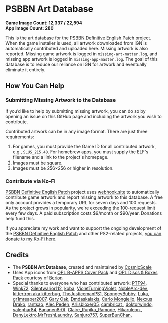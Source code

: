 # PSBBN Art Database  
**Game Image Count: 12,337 / 22,594**  
**App Image Count: 280**  

This is the art database for the [PSBBN Definitive English Patch](https://github.com/CosmicScale/PSBBN-Definitive-English-Patch) project. When the game installer is used, all artwork downloaded from IGN is automatically contributed and uploaded here. Missing artwork is also reported. Missing game artwork is logged in `missing-art-matter.log`, and missing app artwork is logged in `missing-app-master.log`. The goal of this database is to reduce our reliance on IGN for artwork and eventually eliminate it entirely.  

## How You Can Help  

### Submitting Missing Artwork to the Database  
If you’d like to help by submitting missing artwork, you can do so by opening an issue on this GitHub page and including the artwork you wish to contribute.  

Contributed artwork can be in any image format. There are just three requirements:  
1. For games, you must provide the Game ID for all contributed artwork, e.g., `SLUS_215.48`. For homebrew apps, you must supply the ELF's filename and a link to the project's homepage.
2. Images must be square.  
3. Images must be 256×256 or higher in resolution.  

### Contribute via Ko-Fi  
[PSBBN Definitive English Patch](https://github.com/CosmicScale/PSBBN-Definitive-English-Patch) project uses [webhook.site](https://webhook.site/) to automatically contribute game artwork and report missing artwork to this database. A free only account provides a temporary URL for seven days and 100 requests. As the project grows in popularity, we're exceeding the 100-request limit every few days. A paid subscription costs $9/month or $90/year. Donations help fund this.

If you appreciate my work and want to support the ongoing development of the [PSBBN Definitive English Patch](https://github.com/CosmicScale/PSBBN-Definitive-English-Patch) and other PS2-related projects, [you can donate to my Ko-Fi here](https://ko-fi.com/cosmicscale).

## Credits
- The **PSBBN Art Database**, created and maintained by [CosmicScale](https://github.com/CosmicScale)
- Uses App icons from [OPL B-APPS Cover Pack](https://www.psx-place.com/resources/opl-b-apps-cover-pack.1440/) and [OPL Discs & Boxes Pack](https://www.psx-place.com/resources/opl-discs-boxes-pack.1439/) courtesy of [Berion](https://www.psx-place.com/resources/authors/berion.1431/)
- Special thanks to everyone who has contributed artwork: [PTF94](https://github.com/PTF94), [Wink72](https://github.com/Wink72), [Silentwarior112](https://github.com/Silentwarior112), [koba](https://github.com/kobacat), [VioletTurningViolet](https://github.com/VioletTurningViolet), [NobleArc-dev](https://github.com/NobleArc-dev), [kittertron aka kitterbug](https://github.com/kittertron), [TheJusticemanPS1](https://github.com/TheJusticemanPS1), [SpongeyBubby](https://github.com/SpongeyBubby), [Luka](https://github.com/LukaUrushibara), [gr1mreaper2007](https://github.com/gr1mreaper2007), [Gary Oak](https://github.com/GaryOak420), [Dmdaskalakis](https://github.com/Dmdaskalakis), [Carlo Mongiello](https://github.com/carlocgc), [Nexxus Drako](https://github.com/Nexxus-Drako), [rantsao](https://github.com/rantsao), [Alec Peden](https://github.com/the8thsign), [Arlisbloxer05](https://github.com/Arlisbloxer05), [cambricat ](https://github.com/cambricat), [doktorwindo](https://github.com/doktorwindo), [valephar84](https://github.com/valephar84), [Bananen8r0t](https://github.com/Bananen8r0t), [Claire_Rupika_Ramode](https://github.com/ClaireRupikaRamode), [Hikaruleon ](https://github.com/Hikaruleon), [DanyLektro](https://github.com/danylektro),[MrFreshLaundry](https://github.com/MrFreshLaundry), [Sanjuro757](https://github.com/Sanjuro757), [SuperBunChan](https://github.com/SuperBunChan), 
